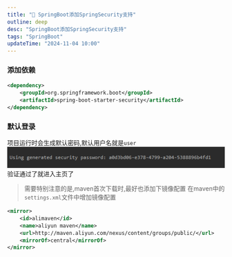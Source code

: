 ```yaml
---
title: "🚀 SpringBoot添加SpringSecurity支持"
outline: deep
desc: "SpringBoot添加SpringSecurity支持"
tags: "SpringBoot"
updateTime: "2024-11-04 10:00"
---
```


### 添加依赖
```xml
<dependency>
    <groupId>org.springframework.boot</groupId>
    <artifactId>spring-boot-starter-security</artifactId>
</dependency>
```

### 默认登录
项目运行时会生成默认密码,默认用户名就是`user`
![生成默认密码](images\2024\11\04\SpringBoot添加SpringSecurity支持01.png)
验证通过了就进入主页了

>需要特别注意的是,maven首次下载时,最好也添加下镜像配置
在maven中的`settings.xml`文件中增加镜像配置
```xml
<mirror>  
    <id>alimaven</id>  
    <name>aliyun maven</name>  
    <url>http://maven.aliyun.com/nexus/content/groups/public/</url>  
    <mirrorOf>central</mirrorOf>          
</mirror>
```

